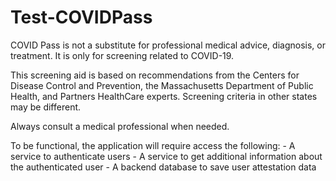 # Test-COVIDPass
COVID Pass is not a substitute for professional medical advice, diagnosis, or treatment. It is only for screening related to COVID-19. 

This screening aid is based on recommendations from the Centers for Disease Control and Prevention, the Massachusetts Department of Public Health, and Partners HealthCare experts. Screening criteria in other states may be different.

Always consult a medical professional when needed.

To be functional, the application will require access the following:
    -	A service to authenticate users
    -	A service to get additional information about the authenticated user
    -	A backend database to save user attestation data 

